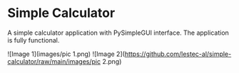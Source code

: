 # Simple Calculator
A simple calculator application with PySimpleGUI interface. The application is fully functional.


![Image 1](images/pic 1.png)
![Image 2](https://github.com/lestec-al/simple-calculator/raw/main/images/pic 2.png)
